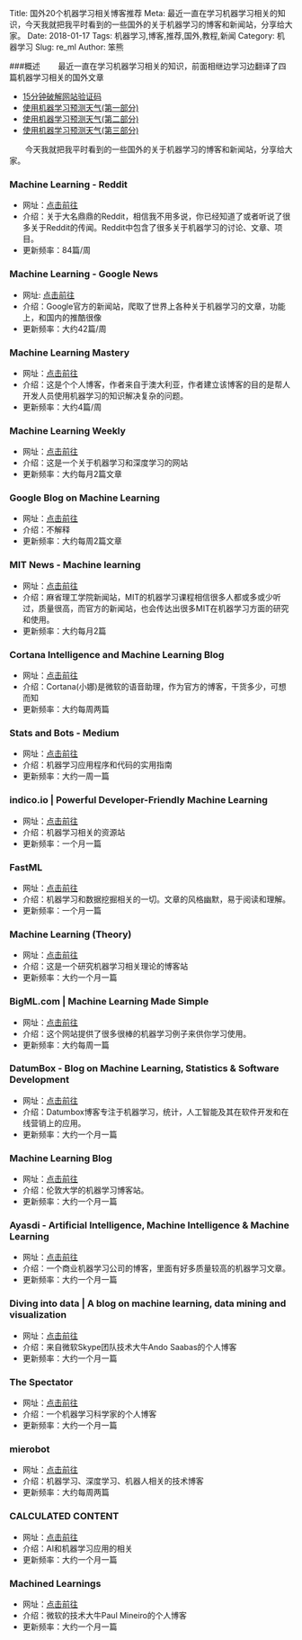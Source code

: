 Title: 国外20个机器学习相关博客推荐
Meta: 最近一直在学习机器学习相关的知识，今天我就把我平时看到的一些国外的关于机器学习的博客和新闻站，分享给大家。
Date: 2018-01-17
Tags: 机器学习,博客,推荐,国外,教程,新闻
Category: 机器学习
Slug: re_ml
Author: 笨熊

###概述
&emsp;&emsp;最近一直在学习机器学习相关的知识，前面相继边学习边翻译了四篇机器学习相关的国外文章

- [15分钟破解网站验证码](http://www.bugcode.cn/break_captcha.html)
- [使用机器学习预测天气(第一部分)](http://www.bugcode.cn/mlweatherpart01.html)
- [使用机器学习预测天气(第二部分)](http://www.bugcode.cn/mlweatherpart02.html)
- [使用机器学习预测天气(第三部分)](http://www.bugcode.cn/mlweatherpart03.html)

&emsp;&emsp;今天我就把我平时看到的一些国外的关于机器学习的博客和新闻站，分享给大家。

### Machine Learning - Reddit
- 网址：[点击前往](https://www.reddit.com/r/MachineLearning/)
- 介绍：关于大名鼎鼎的Reddit，相信我不用多说，你已经知道了或者听说了很多关于Reddit的传闻。Reddit中包含了很多关于机器学习的讨论、文章、项目。
- 更新频率：84篇/周

### Machine Learning - Google News
- 网址: [点击前往](https://news.google.com/news/section?q=Machine%20Learning)
- 介绍：Google官方的新闻站，爬取了世界上各种关于机器学习的文章，功能上，和国内的推酷很像
- 更新频率：大约42篇/周

### Machine Learning Mastery
- 网址：[点击前往](http://machinelearningmastery.com/blog/)
- 介绍：这是个个人博客，作者来自于澳大利亚，作者建立该博客的目的是帮人开发人员使用机器学习的知识解决复杂的问题。
- 更新频率：大约4篇/周

### Machine Learning Weekly
- 网址：[点击前往](http://mlweekly.com/)
- 介绍：这是一个关于机器学习和深度学习的网站
- 更新频率：大约每月2篇文章

### Google Blog on Machine Learning
- 网址：[点击前往](https://blog.google/topics/machine-learning/)
- 介绍：不解释
- 更新频率：大约每周2篇文章

### MIT News - Machine learning
- 网址：[点击前往](http://news.mit.edu/topic/machine-learning)
- 介绍：麻省理工学院新闻站，MIT的机器学习课程相信很多人都或多或少听过，质量很高，而官方的新闻站，也会传达出很多MIT在机器学习方面的研究和使用。
- 更新频率：大约每月2篇

### Cortana Intelligence and Machine Learning Blog
- 网址：[点击前往](https://blogs.technet.microsoft.com/machinelearning/)
- 介绍：Cortana(小娜)是微软的语音助理，作为官方的博客，干货多少，可想而知
- 更新频率：大约每周两篇

### Stats and Bots - Medium
- 网址：[点击前往](https://blog.statsbot.co/)
- 介绍：机器学习应用程序和代码的实用指南
- 更新频率：大约一周一篇

### indico.io | Powerful Developer-Friendly Machine Learning
- 网址：[点击前往](https://indico.io/blog/)
- 介绍：机器学习相关的资源站
- 更新频率：一个月一篇

### FastML
- 网址：[点击前往](http://fastml.com/)
- 介绍：机器学习和数据挖掘相关的一切。文章的风格幽默，易于阅读和理解。
- 更新频率：一个月一篇

### Machine Learning (Theory)
- 网址：[点击前往](http://hunch.net/)
- 介绍：这是一个研究机器学习相关理论的博客站
- 更新频率：大约一个月一篇

### BigML.com | Machine Learning Made Simple
- 网址：[点击前往](https://blog.bigml.com/)
- 介绍：这个网站提供了很多很棒的机器学习例子来供你学习使用。
- 更新频率：大约每周一篇

### DatumBox - Blog on Machine Learning, Statistics & Software Development
- 网址：[点击前往](http://blog.datumbox.com/)
- 介绍：Datumbox博客专注于机器学习，统计，人工智能及其在软件开发和在线营销上的应用。
- 更新频率：大约一个月一篇

### Machine Learning Blog
- 网址：[点击前往](https://blogs.city.ac.uk/ml/)
- 介绍：伦敦大学的机器学习博客站。
- 更新频率：大约一个月一篇

### Ayasdi - Artificial Intelligence, Machine Intelligence & Machine Learning
- 网址：[点击前往](https://www.ayasdi.com/blog/)
- 介绍：一个商业机器学习公司的博客，里面有好多质量较高的机器学习文章。
- 更新频率：大约一个月一篇

### Diving into data | A blog on machine learning, data mining and visualization
- 网址：[点击前往](http://blog.datadive.net/)
- 介绍：来自微软Skype团队技术大牛Ando Saabas的个人博客
- 更新频率：大约一个月一篇

### The Spectator
- 网址：[点击前往](http://blog.shakirm.com/)
- 介绍：一个机器学习科学家的个人博客
- 更新频率：大约一个月一篇

### mierobot
- 网址：[点击前往](https://www.mierobot.com/)
- 介绍：机器学习、深度学习、机器人相关的技术博客
- 更新频率：大约每周两篇

### CALCULATED CONTENT
- 网址：[点击前往](https://calculatedcontent.com/)
- 介绍：AI和机器学习应用的相关
- 更新频率：大约一个月一篇

### Machined Learnings
- 网址：[点击前往](http://www.machinedlearnings.com/)
- 介绍：微软的技术大牛Paul Mineiro的个人博客
- 更新频率：大约一个月一篇

